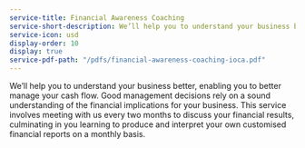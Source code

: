 ```yaml
---
service-title: Financial Awareness Coaching
service-short-description: We’ll help you to understand your business better, enabling you to better manage your cash flow.
service-icon: usd
display-order: 10
display: true
service-pdf-path: "/pdfs/financial-awareness-coaching-ioca.pdf"
---
```

We’ll help you to understand your business better, enabling you to better manage your cash flow.  Good management decisions rely on a sound understanding of the financial implications for your business.  This service involves meeting with us every two months to discuss your financial results, culminating in you learning to produce and interpret your own customised financial reports on a monthly basis.
